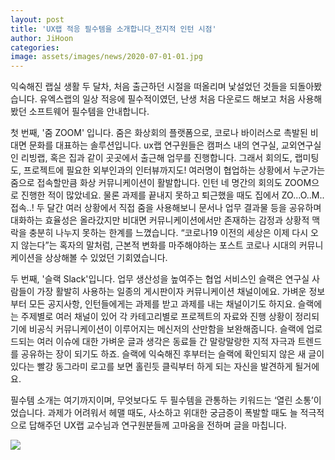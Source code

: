 ```yaml
---
layout: post
title: 'UX랩 적응 필수템을 소개합니다_전지적 인턴 시점'
author: JiHoon
categories: 
image: assets/images/news/2020-07-01-01.jpg
---
```

익숙해진 랩실 생활 두 달차, 처음 출근하던 시절을 떠올리며 낯설었던 것들을 되돌아봤습니다. 유엑스랩의 일상 적응에 필수적이였던, 난생 처음 다운로드 해보고 처음 사용해봤던 소프트웨어 필수템을 안내합니다.

첫 번째, '줌 ZOOM' 입니다. 줌은 화상회의 플랫폼으로, 코로나 바이러스로 촉발된 비대면 문화를 대표하는 솔루션입니다. ux랩 연구원들은 캠퍼스 내의 연구실, 교외연구실인 리빙랩, 혹은 집과 같이 곳곳에서 출근해 업무를 진행합니다. 그래서 회의도, 랩미팅도, 프로젝트에 필요한 외부인과의 인터뷰까지도! 여러명이 협업하는 상황에서 누군가는 줌으로 접속할만큼 화상 커뮤니케이션이 활발합니다. 인턴 네 명간의 회의도 ZOOM으로 진행한 적이 많았네요. 물론 과제를 끝내지 못하고 퇴근했을 때도 집에서 ZO...O..M..접속..! 두 달간 여러 상황에서 직접 줌을 사용해보니 문서나 업무 결과물 등을 공유하며 대화하는 효율성은 올라갔지만 비대면 커뮤니케이션에서만 존재하는 감정과 상황적 맥락을 충분히 나누지 못하는 한계를 느꼈습니다. “코로나19 이전의 세상은 이제 다시 오지 않는다”는 혹자의 말처럼, 근본적 변화를 마주해야하는 포스트 코로나 시대의 커뮤니케이션을 상상해볼 수 있었던 기회였습니다.

두 번째, '슬랙 Slack'입니다. 업무 생산성을 높여주는 협업 서비스인 슬랙은 연구실 사람들이 가장 활발히 사용하는 일종의 게시판이자 커뮤니케이션 채널이에요. 가벼운 정보부터 모든 공지사항, 인턴들에게는 과제를 받고 과제를 내는 채널이기도 하지요. 슬랙에는 주제별로 여러 채널이 있어 각 카테고리별로 프로젝트의 자료와 진행 상황이 정리되기에 비공식 커뮤니케이션이 이루어지는 메신저의 산만함을 보완해줍니다. 슬랙에 업로드되는 여러 이슈에 대한 가벼운 글과 생각은 동료들 간 말랑말랑한 지적 자극과 트렌드를 공유하는 장이 되기도 하죠. 슬랙에 익숙해진 후부터는 슬랙에 확인되지 않은 새 글이 있다는 빨강 동그라미 로고를 보면 홀린듯 클릭부터 하게 되는 자신을 발견하게 될거에요.

필수템 소개는 여기까지이며, 무엇보다도 두 필수템을 관통하는 키워드는 ‘열린 소통’이었습니다. 과제가 어려워서 헤맬 때도, 사소하고 위대한 궁금증이 폭발할 때도 늘 적극적으로 답해주던 UX랩 교수님과 연구원분들께 고마움을 전하며 글을 마칩니다.

<img src="{{site.baseurl}}/assets/images/news/2020-07-01-01.jpg">

